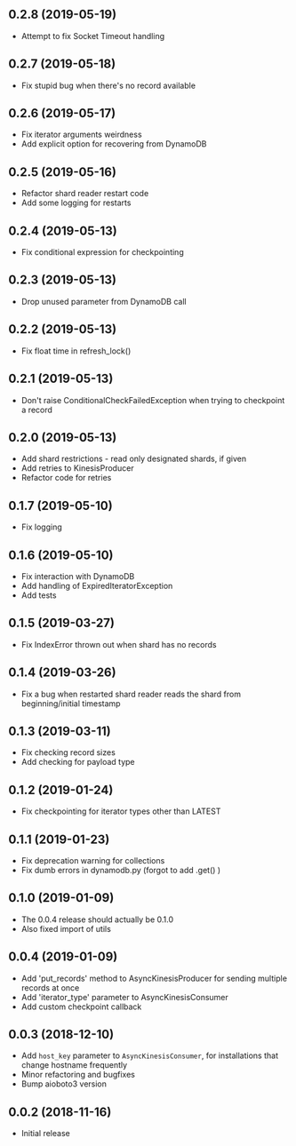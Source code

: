 ## 0.2.8 (2019-05-19)

- Attempt to fix Socket Timeout handling

## 0.2.7 (2019-05-18)

- Fix stupid bug when there's no record available

## 0.2.6 (2019-05-17)

- Fix iterator arguments weirdness
- Add explicit option for recovering from DynamoDB

## 0.2.5 (2019-05-16)

- Refactor shard reader restart code
- Add some logging for restarts

## 0.2.4 (2019-05-13)

- Fix conditional expression for checkpointing

## 0.2.3 (2019-05-13)

- Drop unused parameter from DynamoDB call

## 0.2.2 (2019-05-13)

- Fix float time in refresh_lock()

## 0.2.1 (2019-05-13)

- Don't raise ConditionalCheckFailedException when trying to checkpoint a record 

## 0.2.0 (2019-05-13)

- Add shard restrictions - read only designated shards, if given
- Add retries to KinesisProducer
- Refactor code for retries

## 0.1.7 (2019-05-10)

- Fix logging

## 0.1.6 (2019-05-10)

- Fix interaction with DynamoDB
- Add handling of ExpiredIteratorException
- Add tests

## 0.1.5 (2019-03-27)

- Fix IndexError thrown out when shard has no records

## 0.1.4 (2019-03-26)

- Fix a bug when restarted shard reader reads the shard from beginning/initial timestamp

## 0.1.3 (2019-03-11)

- Fix checking record sizes
- Add checking for payload type

## 0.1.2 (2019-01-24)

- Fix checkpointing for iterator types other than LATEST 

## 0.1.1 (2019-01-23)

- Fix deprecation warning for collections
- Fix dumb errors in dynamodb.py (forgot to add .get() )

## 0.1.0 (2019-01-09)

- The 0.0.4 release should actually be 0.1.0
- Also fixed import of utils

## 0.0.4 (2019-01-09)

- Add 'put_records' method to AsyncKinesisProducer for sending multiple records at once
- Add 'iterator_type' parameter to AsyncKinesisConsumer
- Add custom checkpoint callback

## 0.0.3 (2018-12-10)

- Add `host_key` parameter to `AsyncKinesisConsumer`, for installations that change hostname frequently 
- Minor refactoring and bugfixes
- Bump aioboto3 version

## 0.0.2 (2018-11-16)

- Initial release
